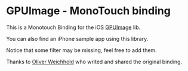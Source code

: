 GPUImage - MonoTouch binding
=============================

This is a Monotouch Binding for the iOS [GPUImage](https://github.com/BradLarson/GPUImage) lib.

You can also find an iPhone sample app using this library.

Notice that some filter may be missing, feel free to add them.

Thanks to [Oliver Weichhold](http://www.weichhold.com/) who writed and shared the original binding.